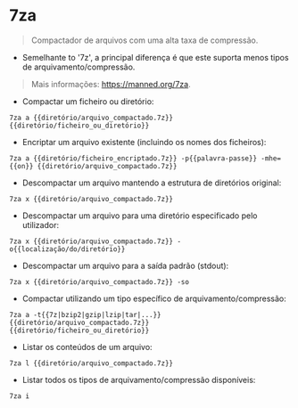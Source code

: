 # 7za

> Compactador de arquivos com uma alta taxa de compressão.
- Semelhante to '7z', a principal diferença é que este suporta menos tipos de arquivamento/compressão.
> Mais informações: <https://manned.org/7za>.

- Compactar um ficheiro ou diretório:

`7za a {{diretório/arquivo_compactado.7z}} {{diretório/ficheiro_ou_diretório}}`

- Encriptar um arquivo existente (incluindo os nomes dos ficheiros):

`7za a {{diretório/ficheiro_encriptado.7z}} -p{{palavra-passe}} -mhe={{on}} {{diretório/arquivo_compactado.7z}}`

- Descompactar um arquivo mantendo a estrutura de diretórios original:

`7za x {{diretório/arquivo_compactado.7z}}`

- Descompactar um arquivo para uma diretório especificado pelo utilizador:

`7za x {{diretório/arquivo_compactado.7z}} -o{{localização/do/diretório}}`

- Descompactar um arquivo para a saída padrão (stdout):

`7za x {{diretório/arquivo_compactado.7z}} -so`

- Compactar utilizando um tipo específico de arquivamento/compressão:

`7za a -t{{7z|bzip2|gzip|lzip|tar|...}} {{diretório/arquivo_compactado.7z}} {{diretório/ficheiro_ou_diretório}}`

- Listar os conteúdos de um arquivo:

`7za l {{diretório/arquivo_compactado.7z}}`

- Listar todos os tipos de arquivamento/compressão disponíveis:

`7za i`
